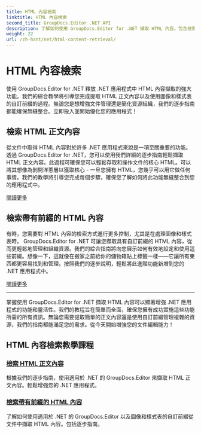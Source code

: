 ```yaml
---
title: HTML 內容檢索
linktitle: HTML 內容檢索
second_title: GroupDocs.Editor .NET API
description: 了解如何使用 GroupDocs.Editor for .NET 擷取 HTML 內容。包含檢索正文內容和自訂前綴的逐步指南。
weight: 22
url: /zh-hant/net/html-content-retrieval/
---
```


# HTML 內容檢索

使用 GroupDocs.Editor for .NET 釋放 .NET 應用程式中 HTML 內容擷取的強大功能。我們的綜合教學將引導您完成提取 HTML 正文內容以及使用圖像和樣式表的自訂前綴的過程。無論您是想增強文件管理還是簡化資源組織，我們的逐步指南都能確保無縫整合。立即投入並開始優化您的應用程式！

## 檢索 HTML 正文內容

從文件中取得 HTML 內容對於許多 .NET 應用程式來說是一項至關重要的功能。透過 GroupDocs.Editor for .NET，您可以使用我們詳細的逐步指南輕鬆擷取 HTML 正文內容。此過程可確保您可以輕鬆存取和操作文件的核心 HTML。可以將其想像為剝開洋蔥層以獲取核心 - 一旦您擁有 HTML，您幾乎可以用它做任何事情。我們的教學將引導您完成每個步驟，確保您了解如何將此功能無縫整合到您的應用程式中。

[閱讀更多](./retrieve-html-body-content/)

## 檢索帶有前綴的 HTML 內容

有時，您需要對 HTML 內容的檢索方式進行更多控制，尤其是在處理圖像和樣式表時。 GroupDocs.Editor for .NET 可讓您擷取具有自訂前綴的 HTML 內容，從而更輕鬆地管理和組織資源。我們的綜合指南將向您展示如何有效地設定和使用這些前綴。想像一下，這就像在搬家之前給你的儲物箱貼上標籤一樣——它讓所有東西都更容易找到和管理。按照我們的逐步說明，輕鬆將此進階功能新增到您的 .NET 應用程式中。

[閱讀更多](./retrieve-html-content-with-prefix/)

---

掌握使用 GroupDocs.Editor for .NET 擷取 HTML 內容可以顯著增強 .NET 應用程式的功能和靈活性。我們的教程旨在簡單而全面，確保您擁有成功實施這些功能所需的所有資訊。無論您需要提取簡單的正文內容還是使用自訂前綴管理複雜的資源，我們的指南都能滿足您的需求。從今天開始增強您的文件編輯能力！
## HTML 內容檢索教學課程
### [檢索 HTML 正文內容](./retrieve-html-body-content/)
根據我們的逐步指南，使用適用於 .NET 的 GroupDocs.Editor 來擷取 HTML 正文內容。輕鬆增強您的 .NET 應用程式。
### [檢索帶有前綴的 HTML 內容](./retrieve-html-content-with-prefix/)
了解如何使用適用於 .NET 的 GroupDocs.Editor 以及圖像和樣式表的自訂前綴從文件中擷取 HTML 內容。包括逐步指南。